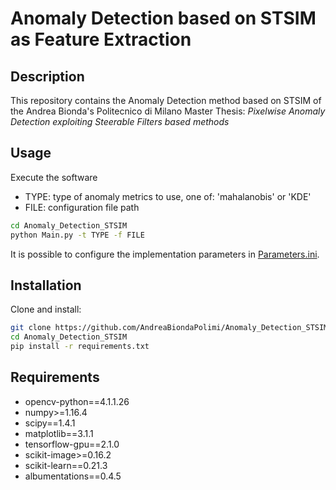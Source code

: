 # Anomaly Detection based on STSIM as Feature Extraction
## Description
This repository contains the Anomaly Detection method based on STSIM of the Andrea Bionda's Politecnico di Milano Master Thesis: *Pixelwise Anomaly Detection exploiting Steerable Filters based methods*

## Usage
Execute the software 
* TYPE: type of anomaly metrics to use, one of: 'mahalanobis' or 'KDE'
* FILE: configuration file path

```sh
cd Anomaly_Detection_STSIM
python Main.py -t TYPE -f FILE 
```
It is possible to configure the implementation parameters in [Parameters.ini](Configuration/Parameters.ini).


## Installation
Clone and install: 
```sh
git clone https://github.com/AndreaBiondaPolimi/Anomaly_Detection_STSIM.git
cd Anomaly_Detection_STSIM
pip install -r requirements.txt
```

## Requirements
* opencv-python==4.1.1.26
* numpy>=1.16.4
* scipy==1.4.1
* matplotlib==3.1.1
* tensorflow-gpu==2.1.0
* scikit-image>=0.16.2
* scikit-learn==0.21.3
* albumentations==0.4.5
